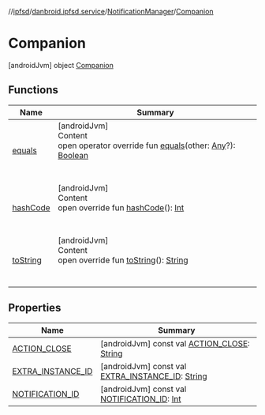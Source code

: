 //[ipfsd](../../../index.md)/[danbroid.ipfsd.service](../../index.md)/[NotificationManager](../index.md)/[Companion](index.md)



# Companion  
 [androidJvm] object [Companion](index.md)   


## Functions  
  
|  Name|  Summary| 
|---|---|
| [equals](../../-i-p-f-s-message/-s-e-t_-c-o-n-f-i-g-u-r-a-t-i-o-n/index.md#kotlin/Any/equals/#kotlin.Any?/PointingToDeclaration/)| [androidJvm]  <br>Content  <br>open operator override fun [equals](../../-i-p-f-s-message/-s-e-t_-c-o-n-f-i-g-u-r-a-t-i-o-n/index.md#kotlin/Any/equals/#kotlin.Any?/PointingToDeclaration/)(other: [Any](https://kotlinlang.org/api/latest/jvm/stdlib/kotlin/-any/index.html)?): [Boolean](https://kotlinlang.org/api/latest/jvm/stdlib/kotlin/-boolean/index.html)  <br><br><br>
| [hashCode](../../-i-p-f-s-message/-s-e-t_-c-o-n-f-i-g-u-r-a-t-i-o-n/index.md#kotlin/Any/hashCode/#/PointingToDeclaration/)| [androidJvm]  <br>Content  <br>open override fun [hashCode](../../-i-p-f-s-message/-s-e-t_-c-o-n-f-i-g-u-r-a-t-i-o-n/index.md#kotlin/Any/hashCode/#/PointingToDeclaration/)(): [Int](https://kotlinlang.org/api/latest/jvm/stdlib/kotlin/-int/index.html)  <br><br><br>
| [toString](../../-settings-activity/-companion/index.md#kotlin/Any/toString/#/PointingToDeclaration/)| [androidJvm]  <br>Content  <br>open override fun [toString](../../-settings-activity/-companion/index.md#kotlin/Any/toString/#/PointingToDeclaration/)(): [String](https://kotlinlang.org/api/latest/jvm/stdlib/kotlin/-string/index.html)  <br><br><br>


## Properties  
  
|  Name|  Summary| 
|---|---|
| [ACTION_CLOSE](index.md#danbroid.ipfsd.service/NotificationManager.Companion/ACTION_CLOSE/#/PointingToDeclaration/)|  [androidJvm] const val [ACTION_CLOSE](index.md#danbroid.ipfsd.service/NotificationManager.Companion/ACTION_CLOSE/#/PointingToDeclaration/): [String](https://kotlinlang.org/api/latest/jvm/stdlib/kotlin/-string/index.html)   <br>
| [EXTRA_INSTANCE_ID](index.md#danbroid.ipfsd.service/NotificationManager.Companion/EXTRA_INSTANCE_ID/#/PointingToDeclaration/)|  [androidJvm] const val [EXTRA_INSTANCE_ID](index.md#danbroid.ipfsd.service/NotificationManager.Companion/EXTRA_INSTANCE_ID/#/PointingToDeclaration/): [String](https://kotlinlang.org/api/latest/jvm/stdlib/kotlin/-string/index.html)   <br>
| [NOTIFICATION_ID](index.md#danbroid.ipfsd.service/NotificationManager.Companion/NOTIFICATION_ID/#/PointingToDeclaration/)|  [androidJvm] const val [NOTIFICATION_ID](index.md#danbroid.ipfsd.service/NotificationManager.Companion/NOTIFICATION_ID/#/PointingToDeclaration/): [Int](https://kotlinlang.org/api/latest/jvm/stdlib/kotlin/-int/index.html)   <br>

